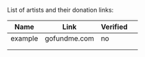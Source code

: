 List of artists and their donation links:

| Name | Link | Verified |   |
|------|------|----------|---|
|example|gofundme.com|no| |
|      |      |          |   |
|      |      |          |   |
